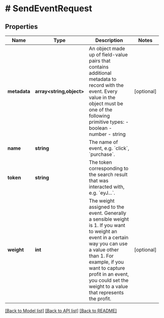 # # SendEventRequest

## Properties

| Name         | Type                     | Description                                                                                                                                                                                                                                                                   | Notes      |
| ------------ | ------------------------ | ----------------------------------------------------------------------------------------------------------------------------------------------------------------------------------------------------------------------------------------------------------------------------- | ---------- |
| **metadata** | **array<string,object>** | An object made up of field-value pairs that contains additional metadata to record with the event. Every value in the object must be one of the following primitive types: - boolean - number - string                                                                        | [optional] |
| **name**     | **string**               | The name of event, e.g. &#x60;click&#x60;, &#x60;purchase&#x60;.                                                                                                                                                                                                              |
| **token**    | **string**               | The token corresponding to the search result that was interacted with, e.g. &#x60;eyJ...&#x60;.                                                                                                                                                                               |
| **weight**   | **int**                  | The weight assigned to the event. Generally a sensible weight is 1. If you want to weight an event in a certain way you can use a value other than 1. For example, if you want to capture profit in an event, you could set the weight to a value that represents the profit. | [optional] |

[[Back to Model list]](../../README.md#models) [[Back to API list]](../../README.md#endpoints) [[Back to README]](../../README.md)
